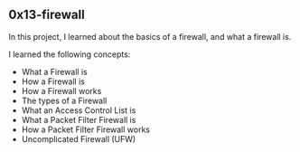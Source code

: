 ## 0x13-firewall

In this project, I learned about the basics of a firewall, and what a firewall is.

I learned the following concepts:
- What a Firewall is
- How a Firewall is
- How a Firewall works
- The types of a Firewall
- What an Access Control List is
- What a Packet Filter Firewall is
- How a Packet Filter Firewall works
- Uncomplicated Firewall (UFW)

